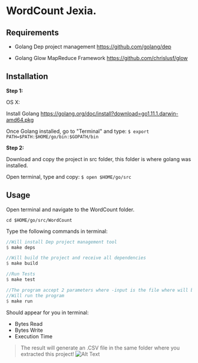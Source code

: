 # WordCount Jexia.
## Requirements

- Golang Dep project management
https://github.com/golang/dep

- Golang Glow MapReduce Framework
https://github.com/chrislusf/glow

## Installation
<b>Step 1:</b>

  OS X:

  Install Golang
    https://golang.org/doc/install?download=go1.11.1.darwin-amd64.pkg

   Once Golang installed, go to "Terminal" and type:
          `$ export PATH=$PATH:$HOME/go/bin:$GOPATH/bin`

<b>Step 2:</b>
 
Download and copy the project in src folder, this folder is where golang was installed.

Open terminal, type and copy:
 `$ open $HOME/go/src`



## Usage
Open terminal and navigate to the WordCount folder.

 `cd $HOME/go/src/WordCount`
 
 Type the following commands in terminal:
```rust
//Will install Dep project management tool
$ make deps
```


```rust
//Will build the project and receive all dependencies
$ make build
```

    
 ```rust
//Run Tests
$ make test
 ```
 
```rust
//The program accept 2 parameters where -input is the file where will be processed and -output will be the file name after processed and generated.
//Will run the program
$ make run
```

  
  Should appear for you in terminal:
  - Bytes Read
  - Bytes Write
  - Execution Time
  
  >The result will generate an .CSV file in the same folder where you extracted this project!
  ![Alt Text](https://i.imgur.com/YRmyudV.png)

